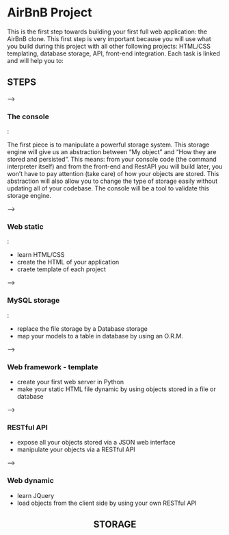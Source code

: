 <h1> AirBnB Project </h1>
This is the first step towards building your first full web application: the AirBnB clone. This first step is very important because you will use what you build during this project with all other following projects: HTML/CSS templating, database storage, API, front-end integration.
Each task is linked and will help you to:

<h2>STEPS</h2>
--> <h3> The console </h3>:
<p> The first piece is to manipulate a powerful storage system. This storage engine will give us an abstraction between “My object” and “How they are stored and persisted”. This means: from your console code (the command interpreter itself) and from the front-end and RestAPI you will build later, you won’t have to pay attention (take care) of how your objects are stored.
This abstraction will also allow you to change the type of storage easily without updating all of your codebase.
The console will be a tool to validate this storage engine. </p>

--> <h3>Web static</h3>:
<p> <ul>
<li>learn HTML/CSS</li>
<li>create the HTML of your application</li>
<li>craete template of each project</li></ul>

--> <h3>MySQL storage</h3>:
<p> <ul>
<li>replace the file storage by a Database storage</li>
<li>map your models to a table in database by using an O.R.M.</li></ul>

--> <h3>Web framework - template</h3>
<p> <ul>
<li> create your first web server in Python </li>
<li> make your static HTML file dynamic by using objects stored in a file or database </li></ul>

--> <h3>RESTful API</h3>
<p> <ul>
<li> expose all your objects stored via a JSON web interface </li>
<li> manipulate your objects via a RESTful API </li></ul>

--> <h3>Web dynamic</h3>
<p> <ul>
<li> learn JQuery </li>
<li> load objects from the client side by using your own RESTful API </li></ul>

<h2 style="text-align: center;">STORAGE</h2>
